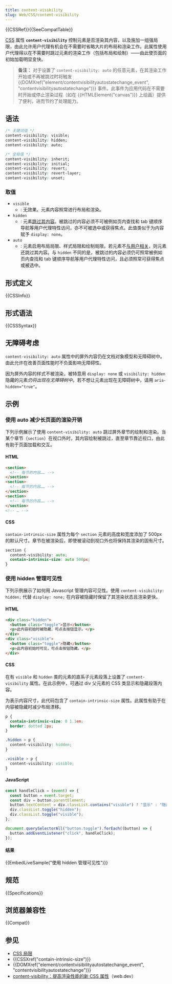 ```yaml
---
title: content-visibility
slug: Web/CSS/content-visibility
---
```


{{CSSRef}}{{SeeCompatTable}}

[CSS](/zh-CN/docs/Web/CSS) 属性 **`content-visibility`** 控制元素是否渲染其内容，以及施加一组强局限，由此允许用户代理有机会在不需要时省略大片的布局和渲染工作。此属性使用户代理得以在不需要时跳过元素的渲染工作（包括布局和绘制）——由此使页面的初始加载明显变快。

> **备注：** 对于设置了 `content-visibility: auto` 的任意元素，在其渲染工作开始或不再被跳过时将触发 {{DOMXref("element/contentvisibilityautostatechange_event", "contentvisibilityautostatechange")}} 事件。此事件为应用代码在不需要时开始或停止渲染过程（如在 {{HTMLElement("canvas")}} 上绘画）提供了便利，进而节约了处理能力。

## 语法

```css
/* 关键词值 */
content-visibility: visible;
content-visibility: hidden;
content-visibility: auto;

/* 全局值 */
content-visibility: inherit;
content-visibility: initial;
content-visibility: revert;
content-visibility: revert-layer;
content-visibility: unset;
```

### 取值

- `visible`
  - : 无效果。元素内容照常进行布局和渲染。
- `hidden`
  - : 元素[跳过其内容](/zh-CN/docs/Web/CSS/CSS_containment#跳过其内容)。被跳过的内容必须不可被例如页内查找和 tab 键顺序导航等用户代理特性访问，亦不可被选中或获得焦点。此值类似于为内容赋予 `display: none`。
- `auto`
  - : 元素启用布局局限、样式局限和绘制局限。若元素不[与用户相关](/zh-CN/docs/Web/CSS/CSS_containment#与用户相关)，则元素还跳过其内容。与 `hidden` 不同的是，被跳过的内容必须仍可照常被例如页内查找和 tab 键顺序导航等用户代理特性访问，且必须照常可获得焦点或被选中。

## 形式定义

{{CSSInfo}}

## 形式语法

{{CSSSyntax}}

## 无障碍考虑

`content-visibility: auto` 属性中的屏外内容仍在文档对象模型和无障碍树中。由此允许在改善页面性能时不负面影响无障碍性。

因为屏外内容的样式不被渲染，被特意用 `display: none` 或 `visibility: hidden` 隐藏的元素*仍将出现在无障碍树中*。若不想让元素出现在无障碍树中，请用 `aria-hidden="true"`。

## 示例

### 使用 auto 减少长页面的渲染开销

下列示例展示了使用 `content-visibility: auto` 跳过屏外章节的绘制和渲染。当某个章节（`section`）在视口外时，其内容绘制被跳过，直至章节靠近视口，由此有助于页面加载和交互。

#### HTML

```html
<section>
  <!-- 每节的内容…… -->
</section>
<section>
  <!-- 每节的内容…… -->
</section>
<section>
  <!-- 每节的内容…… -->
</section>
<!-- … -->
```

#### CSS

`contain-intrinsic-size` 属性为每个 `section` 元素的高度和宽度添加了 500px 的默认尺寸。章节在被渲染后，即使被滚动到视口外也将保持其渲染的固有尺寸。

```css
section {
  content-visibility: auto;
  contain-intrinsic-size: auto 500px;
}
```

### 使用 hidden 管理可见性

下列示例展示了如何用 Javascript 管理内容可见性。使用 `content-visibility: hidden;` 代替 `display: none;` 在内容被隐藏时保留了其渲染状态且渲染更快。

#### HTML

```html
<div class="hidden">
  <button class="toggle">显示</button>
  <p>此内容初始时被隐藏，可点击按钮显示。</p>
</div>
<div class="visible">
  <button class="toggle">隐藏</button>
  <p>此内容初始时可见，可点击按钮隐藏。</p>
</div>
```

#### CSS

在有 `visible` 和 `hidden` 类的元素的直系子元素段落上设置了 `content-visibility` 属性。在此示例中，可通过 div 父元素的 CSS 类显示和隐藏段落内容。

为表示内容尺寸，此代码包含了 `contain-intrinsic-size` 属性。此属性有助于在内容被隐藏时减少布局漂移。

```css
p {
  contain-intrinsic-size: 0 1.1em;
  border: dotted 2px;
}

.hidden > p {
  content-visibility: hidden;
}

.visible > p {
  content-visibility: visible;
}
```

#### JavaScript

```js
const handleClick = (event) => {
  const button = event.target;
  const div = button.parentElement;
  button.textContent = div.classList.contains("visible") ? "显示" : "隐藏";
  div.classList.toggle("hidden");
  div.classList.toggle("visible");
};

document.querySelectorAll("button.toggle").forEach((button) => {
  button.addEventListener("click", handleClick);
});
```

#### 结果

{{EmbedLiveSample("使用 hidden 管理可见性")}}

## 规范

{{Specifications}}

## 浏览器兼容性

{{Compat}}

## 参见

- [CSS 局限](/zh-CN/docs/Web/CSS/CSS_containment)
- {{CSSXref("contain-intrinsic-size")}}
- {{DOMXref("element/contentvisibilityautostatechange_event", "contentvisibilityautostatechange")}}
- [content-visibility：提高渲染性能的新 CSS 属性](https://web.dev/content-visibility/)（web.dev）
